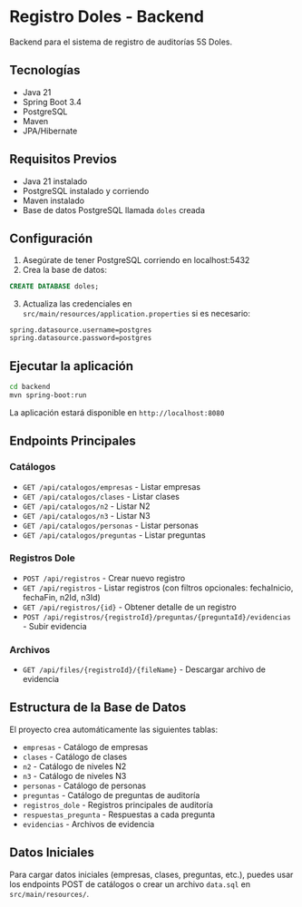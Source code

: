 # Registro Doles - Backend

Backend para el sistema de registro de auditorías 5S Doles.

## Tecnologías

- Java 21
- Spring Boot 3.4
- PostgreSQL
- Maven
- JPA/Hibernate

## Requisitos Previos

- Java 21 instalado
- PostgreSQL instalado y corriendo
- Maven instalado
- Base de datos PostgreSQL llamada `doles` creada

## Configuración

1. Asegúrate de tener PostgreSQL corriendo en localhost:5432
2. Crea la base de datos:
```sql
CREATE DATABASE doles;
```

3. Actualiza las credenciales en `src/main/resources/application.properties` si es necesario:
```properties
spring.datasource.username=postgres
spring.datasource.password=postgres
```

## Ejecutar la aplicación

```bash
cd backend
mvn spring-boot:run
```

La aplicación estará disponible en `http://localhost:8080`

## Endpoints Principales

### Catálogos
- `GET /api/catalogos/empresas` - Listar empresas
- `GET /api/catalogos/clases` - Listar clases
- `GET /api/catalogos/n2` - Listar N2
- `GET /api/catalogos/n3` - Listar N3
- `GET /api/catalogos/personas` - Listar personas
- `GET /api/catalogos/preguntas` - Listar preguntas

### Registros Dole
- `POST /api/registros` - Crear nuevo registro
- `GET /api/registros` - Listar registros (con filtros opcionales: fechaInicio, fechaFin, n2Id, n3Id)
- `GET /api/registros/{id}` - Obtener detalle de un registro
- `POST /api/registros/{registroId}/preguntas/{preguntaId}/evidencias` - Subir evidencia

### Archivos
- `GET /api/files/{registroId}/{fileName}` - Descargar archivo de evidencia

## Estructura de la Base de Datos

El proyecto crea automáticamente las siguientes tablas:

- `empresas` - Catálogo de empresas
- `clases` - Catálogo de clases
- `n2` - Catálogo de niveles N2
- `n3` - Catálogo de niveles N3
- `personas` - Catálogo de personas
- `preguntas` - Catálogo de preguntas de auditoría
- `registros_dole` - Registros principales de auditoría
- `respuestas_pregunta` - Respuestas a cada pregunta
- `evidencias` - Archivos de evidencia

## Datos Iniciales

Para cargar datos iniciales (empresas, clases, preguntas, etc.), puedes usar los endpoints POST de catálogos o crear un archivo `data.sql` en `src/main/resources/`.
